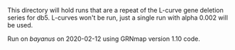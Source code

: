 This directory will hold runs that are a repeat of the L-curve gene deletion series for db5.  L-curves won't be run, just a single run with alpha 0.002 will be used.

Run on _bayanus_ on 2020-02-12 using GRNmap version 1.10 code.
